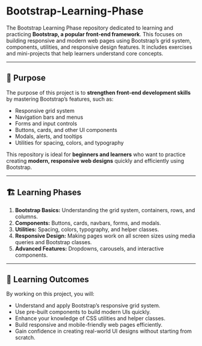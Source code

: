 # Bootstrap-Learning-Phase
The Bootstrap Learning Phase repository dedicated to learning and practicing **Bootstrap, a popular front-end framework**. This focuses on building responsive and modern web pages using Bootstrap’s grid system, components, utilities, and responsive design features. It includes exercises and mini-projects that help learners understand core concepts.

---

## 🎯 Purpose
The purpose of this project is to **strengthen front-end development skills** by mastering Bootstrap’s features, such as:

- Responsive grid system  
- Navigation bars and menus  
- Forms and input controls  
- Buttons, cards, and other UI components  
- Modals, alerts, and tooltips  
- Utilities for spacing, colors, and typography  

This repository is ideal for **beginners and learners** who want to practice creating **modern, responsive web designs** quickly and efficiently using Bootstrap.

---


## 🏗️ Learning Phases
1. **Bootstrap Basics:** Understanding the grid system, containers, rows, and columns.  
2. **Components:** Buttons, cards, navbars, forms, and modals.  
3. **Utilities:** Spacing, colors, typography, and helper classes.  
4. **Responsive Design:** Making pages work on all screen sizes using media queries and Bootstrap classes.  
5. **Advanced Features:** Dropdowns, carousels, and interactive components.  

---

## 🌟 Learning Outcomes

By working on this project, you will:

- Understand and apply Bootstrap’s responsive grid system.
- Use pre-built components to build modern UIs quickly.
- Enhance your knowledge of CSS utilities and helper classes.
- Build responsive and mobile-friendly web pages efficiently.
- Gain confidence in creating real-world UI designs without starting from scratch.


